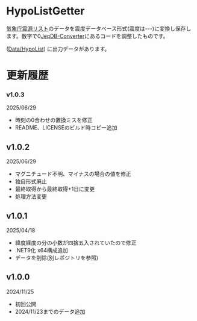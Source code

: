 # HypoListGetter

[気象庁震源リスト](https://www.data.jma.go.jp/eqev/data/daily_map/index.html)のデータを震度データベース形式(震度は---)に変換し保存します。数字で0[JeqDB-Converter](https://github.com/Ichihai1415/JeqDB-Converter)にあるコードを調整したものです。

([Data/HypoList](https://github.com/Ichihai1415/Data/tree/release/HypoList)) に出力データがあります。

# 更新履歴

### v1.0.3

2025/06/29

- 時刻の0合わせの置換ミスを修正
- README、LICENSEのビルド時コピー追加

## v1.0.2

2025/06/29

- マグニチュード不明、マイナスの場合の値を修正
- 独自形式廃止
- 最終取得から最終取得+1日に変更
- 処理方法変更

## v1.0.1

2025/04/18

- 緯度経度の分の小数が四捨五入されていたので修正
- .NET9化 x64構成追加
- データを削除(別レポジトリを参照)

## v1.0.0
2024/11/25

- 初回公開
- 2024/11/23までのデータ追加

